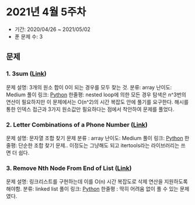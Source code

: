 # 2021년 4월 5주차

- 기간: 2020/04/26 ~ 2021/05/02
- 푼 문제 수: 3

## 문제

### 1. 3sum ([Link](https://leetcode.com/problems/3sum/))

문제 설명: 3개의 원소 합이 0이 되는 경우를 모두 찾는 것.
분류: array
난이도: Medium
풀이 링크: [Python](https://github.com/seungsu3579/Algorithm_Study/blob/master/leetcode/3Sum.py)
한줄평: nested loop에 의한 모든 경우 탐색은 n^3번의 연산이 필요하지만 이 문제에서는 O(n^2)의 시간 복잡도 안에 풀기를 요구한다. 해시를 통한 인덱스 접근과 3가지 원소값만 필요하다는 점에서 착안하여 문제를 풀었다.

### 2. Letter Combinations of a Phone Number ([Link](https://leetcode.com/problems/letter-combinations-of-a-phone-number/))

문제 설명: 문자열 조합 찾기 문제
분류 : array
난이도: Medium
풀이 링크: [Python](https://github.com/seungsu3579/Algorithm_Study/blob/master/leetcode/letterCombinationsPhoneNumber.py)
한줄평: 단순한 조합 찾기 문제.. 이정도는 그냥해도 되고 itertools라는 라이브러리는 쓰면 더 쉽다.

### 3. Remove Nth Node From End of List ([Link](https://leetcode.com/problems/remove-nth-node-from-end-of-list/))

문제 설명: 링크리스트를 구현하는데 이를 O(n) 시간 복잡도로 삭제 연산을 지원하도록 해야함.
분류: linked list
풀이 링크: [Python](https://github.com/seungsu3579/Algorithm_Study/blob/master/baekjoon/RemoveNthNodeFromEndofList.py)
한줄평 : 딱히 어려움 없이 풀 수 있는 문제였다.
